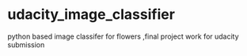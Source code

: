 # udacity_image_classifier
python based image classifer for flowers ,final project work for udacity submission
